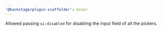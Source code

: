 ```yaml
---
'@backstage/plugin-scaffolder': minor
---
```


Allowed passing `ui:disabled` for disabling the input field of all the pickers.
